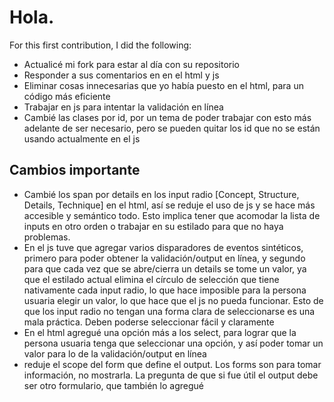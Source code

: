 # Hola.

For this first contribution, I did the following:

- Actualicé mi fork para estar al día con su repositorio
- Responder a sus comentarios en en el html y js
- Eliminar cosas innecesarias que yo había puesto en el html, para un código más eficiente
- Trabajar en js para intentar la validación en línea
- Cambié las clases por id, por un tema de poder trabajar con esto más adelante de ser necesario, pero se pueden quitar los id que no se están usando actualmente en el js


## Cambios importante

- Cambié los span por details en los input radio [Concept, Structure, Details, Technique] en el html, así se reduje el uso de js y se hace más accesible y semántico todo. Esto implica tener que acomodar la lista de inputs en otro orden o trabajar en su estilado para que no haya problemas.
- En el js tuve que agregar varios disparadores de eventos sintéticos, primero para poder obtener la validación/output en línea, y segundo para que cada vez que se abre/cierra un details se tome un valor, ya que el estilado actual elimina el círculo de selección que tiene nativamente cada input radio, lo que hace imposible para la persona usuaria elegir un valor, lo que hace que el js no pueda funcionar. Esto de que los input radio no tengan una forma clara de seleccionarse es una mala práctica. Deben poderse seleccionar fácil y claramente
- En el html agregué una opción más a los select, para lograr que la persona usuaria tenga que seleccionar una opción, y así poder tomar un valor para lo de la validación/output en línea
- reduje el scope del form que define el output. Los forms son para tomar información, no mostrarla. La pregunta de que si fue útil el output debe ser otro formulario, que también lo agregué 